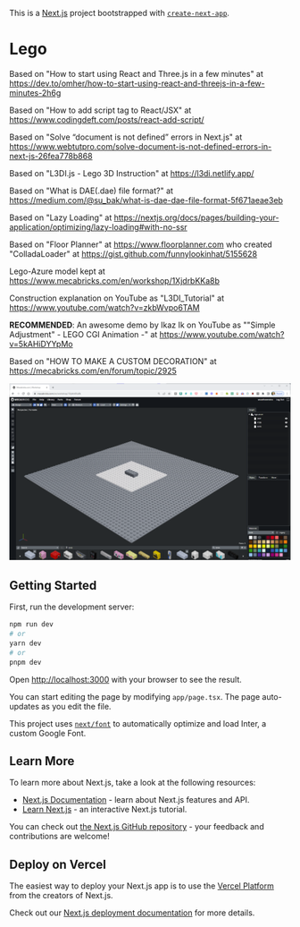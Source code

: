 This is a [Next.js](https://nextjs.org/) project bootstrapped with [`create-next-app`](https://github.com/vercel/next.js/tree/canary/packages/create-next-app).

# Lego

Based on "How to start using React and Three.js in a few minutes" at https://dev.to/omher/how-to-start-using-react-and-threejs-in-a-few-minutes-2h6g

Based on "How to add script tag to React/JSX" at https://www.codingdeft.com/posts/react-add-script/

Based on "Solve “document is not defined” errors in Next.js" at https://www.webtutpro.com/solve-document-is-not-defined-errors-in-next-js-26fea778b868

Based on "L3DI.js - Lego 3D Instruction" at https://l3di.netlify.app/

Based on "What is DAE(.dae) file format?" at https://medium.com/@su_bak/what-is-dae-dae-file-format-5f671aeae3eb

Based on "Lazy Loading" at https://nextjs.org/docs/pages/building-your-application/optimizing/lazy-loading#with-no-ssr

Based on "Floor Planner" at https://www.floorplanner.com who created "ColladaLoader" at https://gist.github.com/funnylookinhat/5155628

Lego-Azure model kept at https://www.mecabricks.com/en/workshop/1XjdrbKKa8b

Construction explanation on YouTube as "L3DI_Tutorial" at https://www.youtube.com/watch?v=zkbWvpo6TAM

**RECOMMENDED**: An awesome demo by Ikaz Ik on YouTube as ""Simple Adjustment" - LEGO CGI Animation -" at https://www.youtube.com/watch?v=5kAHiDYYpMo

Based on "HOW TO MAKE A CUSTOM DECORATION" at https://mecabricks.com/en/forum/topic/2925

![MEGA Bricks - LEGO-Azure](./img/MECA_Bricks_LEGO_Azure.png)

## Getting Started

First, run the development server:

```bash
npm run dev
# or
yarn dev
# or
pnpm dev
```

Open [http://localhost:3000](http://localhost:3000) with your browser to see the result.

You can start editing the page by modifying `app/page.tsx`. The page auto-updates as you edit the file.

This project uses [`next/font`](https://nextjs.org/docs/basic-features/font-optimization) to automatically optimize and load Inter, a custom Google Font.

## Learn More

To learn more about Next.js, take a look at the following resources:

- [Next.js Documentation](https://nextjs.org/docs) - learn about Next.js features and API.
- [Learn Next.js](https://nextjs.org/learn) - an interactive Next.js tutorial.

You can check out [the Next.js GitHub repository](https://github.com/vercel/next.js/) - your feedback and contributions are welcome!

## Deploy on Vercel

The easiest way to deploy your Next.js app is to use the [Vercel Platform](https://vercel.com/new?utm_medium=default-template&filter=next.js&utm_source=create-next-app&utm_campaign=create-next-app-readme) from the creators of Next.js.

Check out our [Next.js deployment documentation](https://nextjs.org/docs/deployment) for more details.
